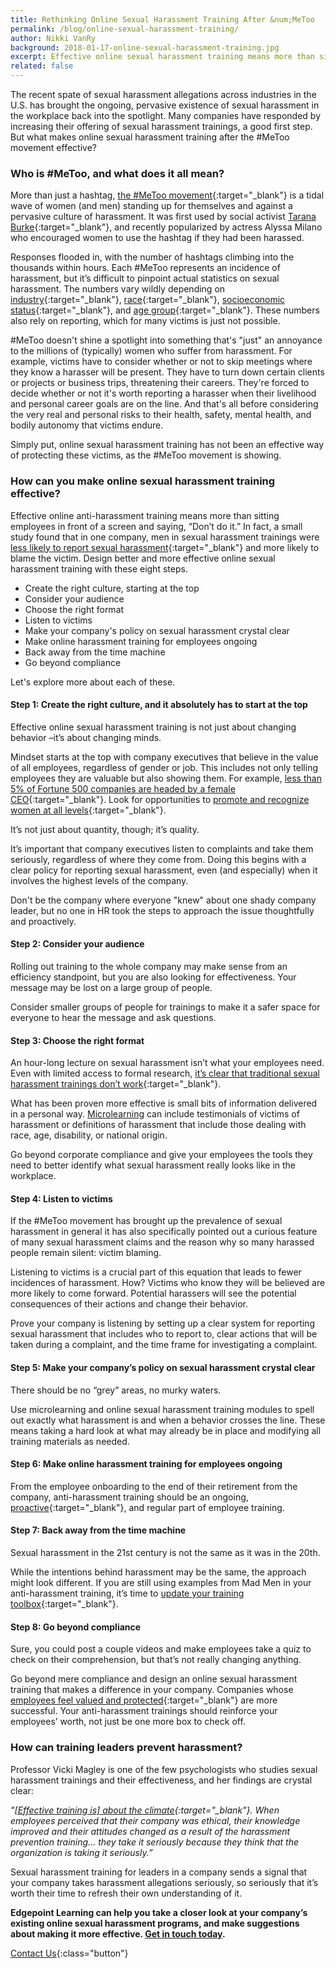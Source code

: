 ```yaml
---
title: Rethinking Online Sexual Harassment Training After &num;MeToo
permalink: /blog/online-sexual-harassment-training/
author: Nikki VanRy
background: 2018-01-17-online-sexual-harassment-training.jpg
excerpt: Effective online sexual harassment training means more than sitting employees in front of a screen and saying, “Don’t do it.” Here's how to make it effective.
related: false
---
```


The recent spate of sexual harassment allegations across industries in the U.S. has brought the ongoing, pervasive existence of sexual harassment in the workplace back into the spotlight. Many companies have responded by increasing their offering of sexual harassment trainings, a good first step. But what makes online sexual harassment training after the #MeToo movement effective?

### Who is #MeToo, and what does it all mean?

More than just a hashtag, [the #MeToo movement](https://www.npr.org/sections/thetwo-way/2017/12/06/568773208/-metoo-movement-is-person-of-the-year-time-says){:target="_blank"} is a tidal wave of women (and men) standing up for themselves and against a pervasive culture of harassment. It was first used by social activist [Tarana Burke](http://justbeinc.wixsite.com/justbeinc/the-me-too-movement-cmml){:target="_blank"}, and recently popularized by actress Alyssa Milano who encouraged women to use the hashtag if they had been harassed.

Responses flooded in, with the number of hashtags climbing into the thousands within hours. Each #MeToo represents an incidence of harassment, but it’s difficult to pinpoint actual statistics on sexual harassment. The numbers vary wildly depending on [industry](https://www.vox.com/identities/2017/11/21/16685942/sexual-harassment-industry-service-retail){:target="_blank"}, [race](https://www.thenation.com/article/sexual-harassment-law-was-shaped-by-the-battles-of-black-women/){:target="_blank"}, [socioeconomic status](https://www.vice.com/en_us/article/d3yn7m/working-women-and-the-sexual-harassment-we-dont-hear-about){:target="_blank"}, and [age group](https://www.huffingtonpost.com/entry/sexual-assault-statistics_us_58e24c14e4b0c777f788d24f){:target="_blank"}. These numbers also rely on reporting, which for many victims is just not possible.

#MeToo doesn't shine a spotlight into something that's "just" an annoyance to the millions of (typically) women who suffer from harassment. For example, victims have to consider whether or not to skip meetings where they know a harasser will be present. They have to turn down certain clients or projects or business trips, threatening their careers. They're forced to decide whether or not it's worth reporting a harasser when their livelihood and personal career goals are on the line. And that's all before considering the very real and personal risks to their health, safety, mental health, and bodily autonomy that victims endure.

Simply put, online sexual harassment training has not been an effective way of protecting these victims, as the #MeToo movement is showing.

### How can you make online sexual harassment training effective?

Effective online anti-harassment training means more than sitting employees in front of a screen and saying, “Don’t do it.”
In fact, a small study found that in one company, men in sexual harassment trainings were [less likely to report sexual harassment](http://journals.sagepub.com/doi/abs/10.1177/0021886301372001){:target="_blank"} and more likely to blame the victim. Design better and more effective online sexual harassment training with these eight steps.

*  Create the right culture, starting at the top
*  Consider your audience
*  Choose the right format
*  Listen to victims
*  Make your company's policy on sexual harassment crystal clear
*  Make online harassment training for employees ongoing
*  Back away from the time machine
*  Go beyond compliance

Let's explore more about each of these.

#### Step 1: Create the right culture, and it absolutely has to start at the top

Effective online sexual harassment training is not just about changing behavior –it’s about changing minds.

Mindset starts at the top with company executives that believe in the value of all employees, regardless of gender or job. This includes not only telling employees they are valuable but also showing them. For example, [less than 5% of Fortune 500 companies are headed by a female CEO](https://www.huffingtonpost.com/2015/07/13/weber-shandwick-female-ceo_n_7771608.html){:target="_blank"}. Look for opportunities to [promote and recognize women at all levels](https://hbr.org/2017/11/training-programs-and-reporting-systems-wont-end-sexual-harassment-promoting-more-women-will){:target="_blank"}.

It’s not just about quantity, though; it’s quality.

It’s important that company executives listen to complaints and take them seriously, regardless of where they come from. Doing this begins with a clear policy for reporting sexual harassment, even (and especially) when it involves the highest levels of the company.

Don't be the company where everyone "knew" about one shady company leader, but no one in HR took the steps to approach the issue thoughtfully and proactively.

#### Step 2: Consider your audience

Rolling out training to the whole company may make sense from an efficiency standpoint, but you are also looking for effectiveness. Your message may be lost on a large group of people.

Consider smaller groups of people for trainings to make it a safer space for everyone to hear the message and ask questions.

#### Step 3: Choose the right format

An hour-long lecture on sexual harassment isn’t what your employees need. Even with limited access to formal research, [it’s clear that traditional sexual harassment trainings don’t work](http://www.motherjones.com/media/2017/11/theres-little-evidence-sexual-harassment-trainings-work/){:target="_blank"}.

What has been proven more effective is small bits of information delivered in a personal way. [Microlearning](https://www.edgepointlearning.com/blog/microlearning) can include testimonials of victims of harassment or definitions of harassment that include those dealing with race, age, disability, or national origin.

Go beyond corporate compliance and give your employees the tools they need to better identify what sexual harassment really looks like in the workplace.

#### Step 4: Listen to victims

If the #MeToo movement has brought up the prevalence of sexual harassment in general it has also specifically pointed out a curious feature of many sexual harassment claims and the reason why so many harassed people remain silent: victim blaming.

Listening to victims is a crucial part of this equation that leads to fewer incidences of harassment. How? Victims who know they will be believed are more likely to come forward. Potential harassers will see the potential consequences of their actions and change their behavior.

Prove your company is listening by setting up a clear system for reporting sexual harassment that includes who to report to, clear actions that will be taken during a complaint, and the time frame for investigating a complaint.

#### Step 5: Make your company’s policy on sexual harassment crystal clear

There should be no “grey” areas, no murky waters.

Use microlearning and online sexual harassment training modules to spell out exactly what harassment is and when a behavior crosses the line. These means taking a hard look at what may already be in place and modifying all training materials as needed.

#### Step 6: Make online harassment training for employees ongoing

From the employee onboarding to the end of their retirement from the company, anti-harassment training should be an ongoing, [proactive](https://www.tlnt.com/how-to-use-predictive-analytics-to-prevent-workplace-sexual-harassment/){:target="_blank"}, and regular part of employee training.

#### Step 7: Back away from the time machine

Sexual harassment in the 21st century is not the same as it was in the 20th.

While the intentions behind harassment may be the same, the approach might look different. If you are still using examples from Mad Men in your anti-harassment training, it’s time to [update your training toolbox](https://moneyish.com/ish/this-is-exactly-how-much-our-workplace-sexual-harassment-views-have-changed-in-20-years/){:target="_blank"}.

#### Step 8: Go beyond compliance

Sure, you could post a couple videos and make employees take a quiz to check on their comprehension, but that’s not really changing anything.

Go beyond mere compliance and design an online sexual harassment training that makes a difference in your company. Companies whose [employees feel valued and protected](https://www.ft.com/content/6081b1fc-d0b2-11e5-92a1-c5e23ef99c77){:target="_blank"} are more successful. Your anti-harassment trainings should reinforce your employees’ worth, not just be one more box to check off.

### How can training leaders prevent harassment?

Professor Vicki Magley is one of the few psychologists who studies sexual harassment trainings and their effectiveness, and her findings are crystal clear:

<cite>"[[Effective training is] about the climate](http://www.businessinsider.com/sexual-harassment-training-effective-2017-11){:target="_blank"}. When employees perceived that their company was ethical, their knowledge improved and their attitudes changed as a result of the harassment prevention training... they take it seriously because they think that the organization is taking it seriously.”</cite>

Sexual harassment training for leaders in a company sends a signal that your company takes harassment allegations seriously, so seriously that it’s worth their time to refresh their own understanding of it.

<strong>Edgepoint Learning can help you take a closer look at your company’s existing online sexual harassment programs, and make suggestions about making it more effective. [Get in touch today](https://www.edgepointlearning.com/).</strong>

[Contact Us](/contact/ ){:class="button"}
